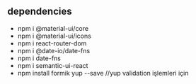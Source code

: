 
## dependencies

* npm i @material-ui/core
*  npm i @material-ui/icons
* npm i react-router-dom
* npm i @date-io/date-fns
* npm i date-fns
* npm i semantic-ui-react
* npm install formik yup --save  //yup validation işlemleri için
